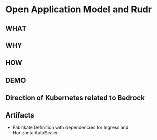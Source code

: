 # Open Application Model and Rudr

## WHAT

## WHY 

## HOW

## DEMO

## Direction of Kubernetes related to Bedrock

## Artifacts

* Fabrikate Definition with dependencies for Ingress and HorizontalAutoScaler  